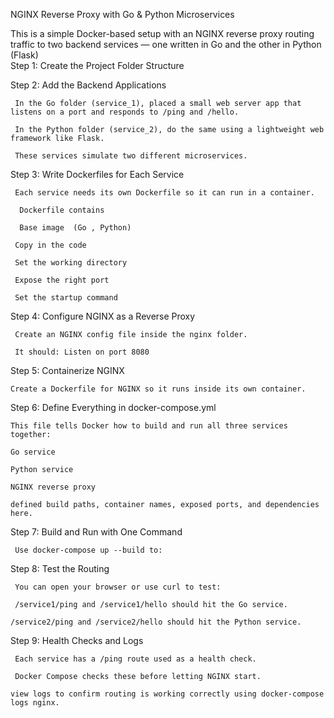 NGINX Reverse Proxy with Go & Python Microservices

This is a simple Docker-based setup with an NGINX reverse proxy routing traffic to two backend services — one written in Go and the other in Python (Flask)              
Step 1: Create the Project Folder Structure

Step 2: Add the Backend Applications

     In the Go folder (service_1), placed a small web server app that listens on a port and responds to /ping and /hello.

     In the Python folder (service_2), do the same using a lightweight web framework like Flask.

     These services simulate two different microservices.

Step 3: Write Dockerfiles for Each Service

     Each service needs its own Dockerfile so it can run in a container.

      Dockerfile contains

      Base image  (Go , Python)

     Copy in the code

     Set the working directory

     Expose the right port

     Set the startup command

Step 4: Configure NGINX as a Reverse Proxy

     Create an NGINX config file inside the nginx folder.

     It should: Listen on port 8080

Step 5: Containerize NGINX

    Create a Dockerfile for NGINX so it runs inside its own container.

Step 6: Define Everything in docker-compose.yml

    This file tells Docker how to build and run all three services together:

    Go service

    Python service

    NGINX reverse proxy
   
    defined build paths, container names, exposed ports, and dependencies here.

Step 7: Build and Run with One Command

     Use docker-compose up --build to:

    
Step 8: Test the Routing

     You can open your browser or use curl to test:

     /service1/ping and /service1/hello should hit the Go service.

    /service2/ping and /service2/hello should hit the Python service.


Step 9: Health Checks and Logs

     Each service has a /ping route used as a health check.

     Docker Compose checks these before letting NGINX start.

    view logs to confirm routing is working correctly using docker-compose logs nginx.


